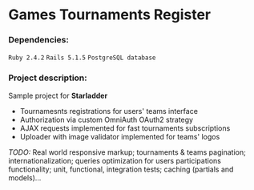 # Games Tournaments Register

### Dependencies:
`Ruby 2.4.2`
`Rails 5.1.5`
`PostgreSQL database`

### Project description:
Sample project for **Starladder** 
 - Tournamesnts registrations for users' teams interface
 - Authorization via custom OmniAuth OAuth2 strategy
 - AJAX requests implemented for fast tournaments subscriptions
 - Uploader with image validator implemented for teams' logos

*TODO:* Real world responsive markup; tournaments & teams pagination;
internationalization; queries optimization for users participations
functionality; unit, functional, integration tests; caching (partials and
models)...